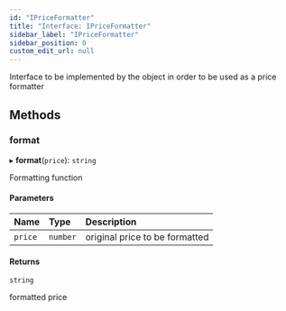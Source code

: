 ```yaml
---
id: "IPriceFormatter"
title: "Interface: IPriceFormatter"
sidebar_label: "IPriceFormatter"
sidebar_position: 0
custom_edit_url: null
---
```


Interface to be implemented by the object in order to be used as a price formatter

## Methods

### format

▸ **format**(`price`): `string`

Formatting function

#### Parameters

| Name | Type | Description |
| :------ | :------ | :------ |
| `price` | `number` | original price to be formatted |

#### Returns

`string`

formatted price
